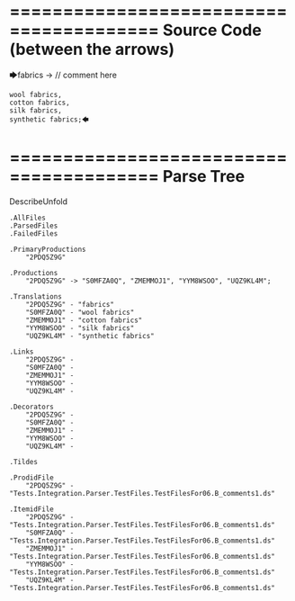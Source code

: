 ========================================
Source Code (between the arrows)
========================================

🡆fabrics -> // comment here

    wool fabrics,
    cotton fabrics,
    silk fabrics,
    synthetic fabrics;🡄

========================================
Parse Tree
========================================
DescribeUnfold

    .AllFiles
    .ParsedFiles
    .FailedFiles

    .PrimaryProductions
        "2PDQ5Z9G" 

    .Productions
        "2PDQ5Z9G" -> "S0MFZA0Q", "ZMEMMOJ1", "YYM8WSOO", "UQZ9KL4M";

    .Translations
        "2PDQ5Z9G" - "fabrics"
        "S0MFZA0Q" - "wool fabrics"
        "ZMEMMOJ1" - "cotton fabrics"
        "YYM8WSOO" - "silk fabrics"
        "UQZ9KL4M" - "synthetic fabrics"

    .Links
        "2PDQ5Z9G" - 
        "S0MFZA0Q" - 
        "ZMEMMOJ1" - 
        "YYM8WSOO" - 
        "UQZ9KL4M" - 

    .Decorators
        "2PDQ5Z9G" - 
        "S0MFZA0Q" - 
        "ZMEMMOJ1" - 
        "YYM8WSOO" - 
        "UQZ9KL4M" - 

    .Tildes

    .ProdidFile
        "2PDQ5Z9G" - "Tests.Integration.Parser.TestFiles.TestFilesFor06.B_comments1.ds"

    .ItemidFile
        "2PDQ5Z9G" - "Tests.Integration.Parser.TestFiles.TestFilesFor06.B_comments1.ds"
        "S0MFZA0Q" - "Tests.Integration.Parser.TestFiles.TestFilesFor06.B_comments1.ds"
        "ZMEMMOJ1" - "Tests.Integration.Parser.TestFiles.TestFilesFor06.B_comments1.ds"
        "YYM8WSOO" - "Tests.Integration.Parser.TestFiles.TestFilesFor06.B_comments1.ds"
        "UQZ9KL4M" - "Tests.Integration.Parser.TestFiles.TestFilesFor06.B_comments1.ds"

